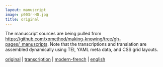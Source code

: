 ```yaml
---
layout: manuscript
image: p003r-HD.jpg
title: original
---
```


The manuscript sources are being pulled from <https://github.com/xpmethod/making-knowing/tree/gh-pages/_manuscripts>. Note that the transcriptions and translation are assembled dynamically using TEI, YAML meta data, and CSS grid layouts.

[original]() \| [transcription]() \| [modern-french]() \| [english]()
